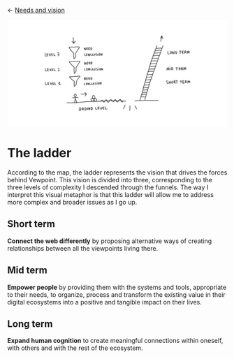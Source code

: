 ← [Needs and vision](needs-and-vision.md)

![map](needs-and-vision.jpg)

# The ladder

According to the map, the ladder represents the vision that drives the forces behind Vewpoint. This vision is divided into three, corresponding to the three levels of complexity I descended through the funnels. The way I interpret this visual metaphor is that this ladder will allow me to address more complex and broader issues as I go up.

## Short term

**Connect the web differently** by proposing alternative ways of creating relationships between all the viewpoints living there.

## Mid term

**Empower people** by providing them with the systems and tools, appropriate to their needs, to organize, process and transform the existing value in their digital ecosystems into a positive and tangible impact on their lives.

## Long term

**Expand human cognition** to create meaningful connections within oneself, with others and with the rest of the ecosystem.